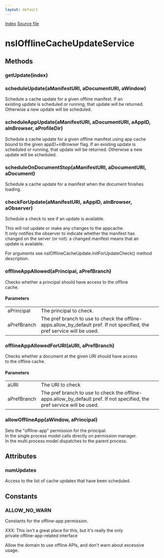 ```yaml
---
layout: default
---
```

<div id='links'><a href="../index.html">Index</a>
<a href="http://dxr.mozilla.org/mozilla-central/source/uriloader/prefetch/nsIOfflineCacheUpdate.idl">Source file</a>
</div>

# nsIOfflineCacheUpdateService #

## Methods ##

### getUpdate(index) ###

### scheduleUpdate(aManifestURI, aDocumentURI, aWindow) ###
  
Schedule a cache update for a given offline manifest.  If an  
existing update is scheduled or running, that update will be returned.  
Otherwise a new update will be scheduled.  
  

### scheduleAppUpdate(aManifestURI, aDocumentURI, aAppID, aInBrowser, aProfileDir) ###
  
Schedule a cache update for a given offline manifest using app cache  
bound to the given appID+inBrowser flag.  If an existing update is  
scheduled or running, that update will be returned. Otherwise a new  
update will be scheduled.  
  

### scheduleOnDocumentStop(aManifestURI, aDocumentURI, aDocument) ###
  
Schedule a cache update for a manifest when the document finishes  
loading.  
  

### checkForUpdate(aManifestURI, aAppID, aInBrowser, aObserver) ###
  
Schedule a check to see if an update is available.  
  
This will not update or make any changes to the appcache.  
It only notifies the observer to indicate whether the manifest has  
changed on the server (or not): a changed manifest means that an  
update is available.  
  
For arguments see nsIOfflineCacheUpdate.initForUpdateCheck() method  
description.  
  

### offlineAppAllowed(aPrincipal, aPrefBranch) ###
  
Checks whether a principal should have access to the offline  
cache.  
  

#### Parameters ####

<table>

<tr>
<td>aPrincipal</td>
<td>       The principal to check.  
</td>
</tr>

<tr>
<td>aPrefBranch</td>
<td>       The pref branch to use to check the  
       offline-apps.allow_by_default pref.  If not specified,  
       the pref service will be used.  
</td>
</tr>

</table>

### offlineAppAllowedForURI(aURI, aPrefBranch) ###
  
Checks whether a document at the given URI should have access  
to the offline cache.  
  

#### Parameters ####

<table>

<tr>
<td>aURI</td>
<td>       The URI to check  
</td>
</tr>

<tr>
<td>aPrefBranch</td>
<td>       The pref branch to use to check the  
       offline-apps.allow_by_default pref.  If not specified,  
       the pref service will be used.  
</td>
</tr>

</table>

### allowOfflineApp(aWindow, aPrincipal) ###
  
Sets the "offline-app" permission for the principal.  
In the single process model calls directly on permission manager.  
In the multi process model dispatches to the parent process.  
  

## Attributes ##

### numUpdates ###
  
Access to the list of cache updates that have been scheduled.  
  

## Constants ##

### ALLOW_NO_WARN ###
  
Constants for the offline-app permission.  
  
XXX: This isn't a great place for this, but it's really the only  
private offline-app-related interface  
  
  
Allow the domain to use offline APIs, and don't warn about excessive  
usage.  
  
